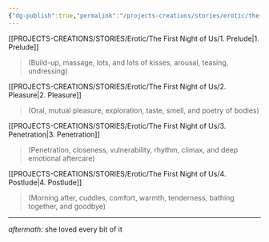 ```yaml
---
{"dg-publish":true,"permalink":"/projects-creations/stories/erotic/the-first-night-of-us/toc/","created":"2025-07-04T22:06:21.479+05:30","updated":"2025-07-05T11:16:53.637+05:30"}
---
```


[[PROJECTS-CREATIONS/STORIES/Erotic/The First Night of Us/1. Prelude\|1. Prelude]]
> (Build-up, massage, lots, and lots of kisses, arousal, teasing, undressing)

[[PROJECTS-CREATIONS/STORIES/Erotic/The First Night of Us/2. Pleasure\|2. Pleasure]]
> (Oral, mutual pleasure, exploration, taste, smell, and poetry of bodies)

[[PROJECTS-CREATIONS/STORIES/Erotic/The First Night of Us/3. Penetration\|3. Penetration]]
> (Penetration, closeness, vulnerability, rhythm, climax, and deep emotional aftercare)

[[PROJECTS-CREATIONS/STORIES/Erotic/The First Night of Us/4. Postlude\|4. Postlude]]
> (Morning after, cuddles, comfort, warmth, tenderness, bathing together, and goodbye)

---

*aftermath:*
she loved every bit of it